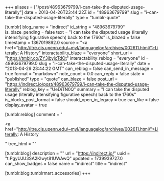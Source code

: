 +++
aliases = ["/post/48963679799/i-can-take-the-disputed-usage-literally"]
date = 2013-04-26T23:44:22Z
id = "48963679799"
slug = "i-can-take-the-disputed-usage-literally"
type = "tumblr-quote"

[tumblr]
blog_name = "indirect"
id_string = "48963679799"
is_blaze_pending = false
text = "I can take the disputed usage (literally intensifying figurative speech) back to the 1760s"
is_blazed = false
timestamp = 1367019862.0
source = "<a href=\"http://itre.cis.upenn.edu/~myl/languagelog/archives/002611.html\">Literally: A History</a>"
interactability_blaze = "everyone"
short_url = "https://tmblr.co/ZY3jbyjcTdOt"
interactability_reblog = "everyone"
id = 48963679799.0
slug = "i-can-take-the-disputed-usage-literally"
date = "2013-04-26 23:44:22 GMT"
can_reblog = false
can_send_in_message = true
format = "markdown"
note_count = 0.0
can_reply = false
state = "published"
type = "quote"
can_blaze = false
post_url = "https://indirect.io/post/48963679799/i-can-take-the-disputed-usage-literally"
reblog_key = "UeDiTN0Q"
summary = "I can take the disputed usage (literally intensifying figurative speech) back to the 1760s"
is_blocks_post_format = false
should_open_in_legacy = true
can_like = false
display_avatar = true

[tumblr.reblog]
comment = "<p><a href=\"http://itre.cis.upenn.edu/~myl/languagelog/archives/002611.html\">Literally: A History</a></p>"
tree_html = ""

[tumblr.blog]
description = ""
url = "https://indirect.io/"
uuid = "t:PgyUJU3SA2Klwyt81UWAwQ"
updated = 1739939727.0
can_show_badges = false
name = "indirect"
title = "indirect"

[tumblr.blog.tumblrmart_accessories]
+++
